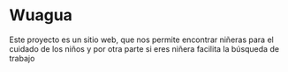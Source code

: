 # Wuagua
Este proyecto es un sitio web, que nos permite encontrar niñeras para el cuidado de los niños y por otra parte si eres niñera facilita la búsqueda de trabajo
